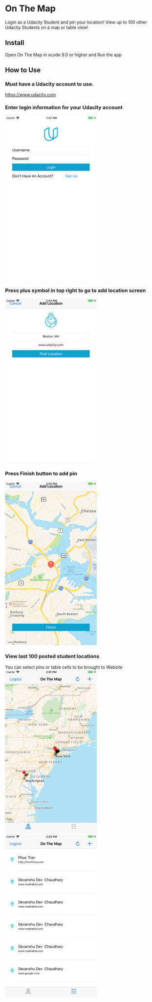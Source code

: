 # On The Map

Login as a Udacity Student and pin your location!
View up to 100 other Udacity Students on a map or table view!

## Install
Open On The Map in xcode 9.0 or higher and Run the app

## How to Use

### Must have a Udacity account to use.
https://www.udacity.com

### Enter login information for your Udacity account
<img src= "https://github.com/alextaoultsides/On-The-Map/blob/master/login.png" width="300" />

### Press plus symbol in top right to go to add location screen
<img src= "https://github.com/alextaoultsides/On-The-Map/blob/master/add.png" width="300" />

### Press Finish button to add pin
<img src= "https://github.com/alextaoultsides/On-The-Map/blob/master/confirm.png" width="300" />

### View last 100 posted student locations
You can select pins or table cells to be brought to Website
<img src= "https://github.com/alextaoultsides/On-The-Map/blob/master/map.png" width="300" />
<img src= "https://github.com/alextaoultsides/On-The-Map/blob/master/table.png" width="300" />



